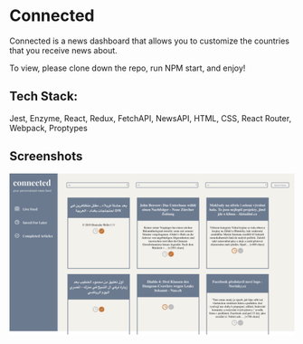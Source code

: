 # Connected 

Connected is a news dashboard that allows you to customize the countries that you receive news about. 

To view, please clone down the repo, run NPM start, and enjoy! 

## Tech Stack: 
Jest, Enzyme, React, Redux, FetchAPI, NewsAPI, HTML, CSS, React Router, Webpack, Proptypes

## Screenshots 
![screencapture](https://github.com/ayladharamsey/connected/blob/master/images/screencapture-localhost-3000-2019-11-04-15_23_33.png)
